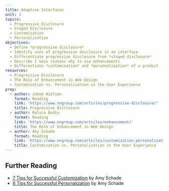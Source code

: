 ```yaml
---
title: Adaptive Interfaces
unit: 3
topics:
  - Progressive Disclosure
  - Staged Disclosure
  - Customization
  - Personalization
objectives:
  - Define *progressive disclosure*
  - Identify uses of progressive disclosure in an interface
  - Differentiate progressive disclosure from *staged disclosure*
  - Describe 2 main reasons why to use enhancements
  - Differentiate *customization* and *personalization* of a product
resources:
  - Progressive Disclosure
  - The Role of Enhancement in Web Design
  - Customization vs. Personalization in the User Experience
prep:
  - author: Jakob Nielsen
    format: Reading
    link: 'https://www.nngroup.com/articles/progressive-disclosure/'
    title: Progressive Disclosure
  - author: Raluca Budiu
    format: Reading
    link: 'https://www.nngroup.com/articles/enhancement/'
    title: The Role of Enhancement in Web Design
  - author: Amy Schade
    format: Reading
    link: 'https://www.nngroup.com/articles/customization-personalization/'
    title: Customization vs. Personalization in the User Experience
---
```

Further Reading
---------------

- [7 Tips for Successful Customization](https://www.nngroup.com/articles/customization/) by Amy Schade
- [6 Tips for Successful Personalization](https://www.nngroup.com/articles/personalization/) by Amy Schade

